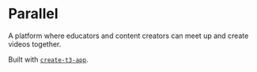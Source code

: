 # Parallel

A platform where educators and content creators can meet up and create videos together.

Built with [`create-t3-app`](https://create.t3.gg/).
